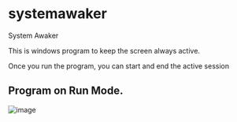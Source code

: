 # systemawaker
System Awaker


This is windows program to keep the screen always active.

Once you run the program, you can start and end the active session

## Program on Run Mode.


![image](https://user-images.githubusercontent.com/4830125/44705298-d8efca80-aabb-11e8-9550-541957514a60.png)
